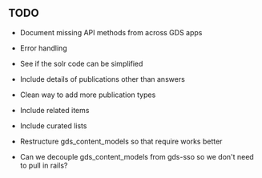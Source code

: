 ## TODO

* Document missing API methods from across GDS apps

* Error handling
* See if the solr code can be simplified
* Include details of publications other than answers
* Clean way to add more publication types
* Include related items
* Include curated lists
* Restructure gds_content_models so that require works better
* Can we decouple gds_content_models from gds-sso so we don't need to pull in rails?